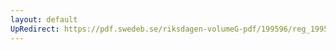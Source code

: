 ```yaml
---
layout: default
UpRedirect: https://pdf.swedeb.se/riksdagen-volumeG-pdf/199596/reg_199596/reg_199596_0260.pdf
---
```

